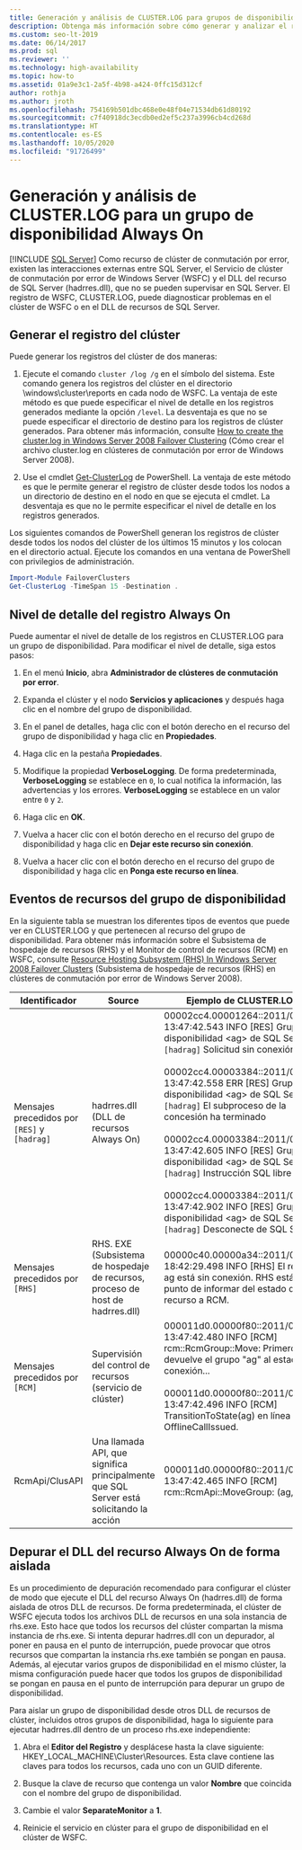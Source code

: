 ```yaml
---
title: Generación y análisis de CLUSTER.LOG para grupos de disponibilidad
description: Obtenga más información sobre cómo generar y analizar el registro de clúster para un grupo de disponibilidad Always On.
ms.custom: seo-lt-2019
ms.date: 06/14/2017
ms.prod: sql
ms.reviewer: ''
ms.technology: high-availability
ms.topic: how-to
ms.assetid: 01a9e3c1-2a5f-4b98-a424-0ffc15d312cf
author: rothja
ms.author: jroth
ms.openlocfilehash: 754169b501dbc468e0e48f04e71534db61d80192
ms.sourcegitcommit: c7f40918dc3ecdb0ed2ef5c237a3996cb4cd268d
ms.translationtype: HT
ms.contentlocale: es-ES
ms.lasthandoff: 10/05/2020
ms.locfileid: "91726499"
---
```

# <a name="generate-and-analyze-the-clusterlog-for-an-always-on-availability-group"></a>Generación y análisis de CLUSTER.LOG para un grupo de disponibilidad Always On
[!INCLUDE [SQL Server](../../../includes/applies-to-version/sqlserver.md)]
  Como recurso de clúster de conmutación por error, existen las interacciones externas entre SQL Server, el Servicio de clúster de conmutación por error de Windows Server (WSFC) y el DLL del recurso de SQL Server (hadrres.dll), que no se pueden supervisar en SQL Server. El registro de WSFC, CLUSTER.LOG, puede diagnosticar problemas en el clúster de WSFC o en el DLL de recursos de SQL Server. 
  
## <a name="generate-cluster-log"></a>Generar el registro del clúster  
 Puede generar los registros del clúster de dos maneras:  
  
1.  Ejecute el comando `cluster /log /g` en el símbolo del sistema. Este comando genera los registros del clúster en el directorio \windows\cluster\reports en cada nodo de WSFC. La ventaja de este método es que puede especificar el nivel de detalle en los registros generados mediante la opción `/level`. La desventaja es que no se puede especificar el directorio de destino para los registros de clúster generados. Para obtener más información, consulte [How to create the cluster.log in Windows Server 2008 Failover Clustering](https://techcommunity.microsoft.com/t5/failover-clustering/how-to-create-the-cluster-log-in-windows-server-2008-failover/ba-p/371283) (Cómo crear el archivo cluster.log en clústeres de conmutación por error de Windows Server 2008).  
  
2.  Use el cmdlet [Get-ClusterLog](/previous-versions/windows/it-pro/windows-server-2008-R2-and-2008/ee461045(v=technet.10)) de PowerShell. La ventaja de este método es que le permite generar el registro de clúster desde todos los nodos a un directorio de destino en el nodo en que se ejecuta el cmdlet. La desventaja es que no le permite especificar el nivel de detalle en los registros generados.  
  
 Los siguientes comandos de PowerShell generan los registros de clúster desde todos los nodos del clúster de los últimos 15 minutos y los colocan en el directorio actual. Ejecute los comandos en una ventana de PowerShell con privilegios de administración.  
  
```powershell  
Import-Module FailoverClusters   
Get-ClusterLog -TimeSpan 15 -Destination .  
```  
  
## <a name="always-on-log-verbosity"></a>Nivel de detalle del registro Always On  
 Puede aumentar el nivel de detalle de los registros en CLUSTER.LOG para un grupo de disponibilidad. Para modificar el nivel de detalle, siga estos pasos:  
  
1.  En el menú **Inicio**, abra **Administrador de clústeres de conmutación por error**.  
  
2.  Expanda el clúster y el nodo **Servicios y aplicaciones** y después haga clic en el nombre del grupo de disponibilidad.  
  
3.  En el panel de detalles, haga clic con el botón derecho en el recurso del grupo de disponibilidad y haga clic en **Propiedades**.  
  
4.  Haga clic en la pestaña **Propiedades**.  
  
5.  Modifique la propiedad **VerboseLogging**. De forma predeterminada, **VerboseLogging** se establece en `0`, lo cual notifica la información, las advertencias y los errores. **VerboseLogging** se establece en un valor entre `0` y `2`.  
  
6.  Haga clic en **OK**.  
  
7.  Vuelva a hacer clic con el botón derecho en el recurso del grupo de disponibilidad y haga clic en **Dejar este recurso sin conexión**.  
  
8.  Vuelva a hacer clic con el botón derecho en el recurso del grupo de disponibilidad y haga clic en **Ponga este recurso en línea**.  
  
## <a name="availability-group-resource-events"></a>Eventos de recursos del grupo de disponibilidad  
 En la siguiente tabla se muestran los diferentes tipos de eventos que puede ver en CLUSTER.LOG y que pertenecen al recurso del grupo de disponibilidad. Para obtener más información sobre el Subsistema de hospedaje de recursos (RHS) y el Monitor de control de recursos (RCM) en WSFC, consulte [Resource Hosting Subsystem (RHS) In Windows Server 2008 Failover Clusters](/archive/blogs/askcore/resource-hosting-subsystem-rhs-in-windows-server-2008-failover-clusters) (Subsistema de hospedaje de recursos (RHS) en clústeres de conmutación por error de Windows Server 2008).  
  
|Identificador|Source|Ejemplo de CLUSTER.LOG|  
|----------------|------------|------------------------------|  
|Mensajes precedidos por `[RES]` y `[hadrag]`|hadrres.dll (DLL de recursos Always On)|00002cc4.00001264::2011/08/05-13:47:42.543 INFO  [RES] Grupo de disponibilidad \<ag> de SQL Server: `[hadrag]` Solicitud sin conexión.<br /><br /> 00002cc4.00003384::2011/08/05-13:47:42.558 ERR   [RES] Grupo de disponibilidad \<ag> de SQL Server: `[hadrag]` El subproceso de la concesión ha terminado<br /><br /> 00002cc4.00003384::2011/08/05-13:47:42.605 INFO  [RES] Grupo de disponibilidad \<ag> de SQL Server: `[hadrag]` Instrucción SQL libre<br /><br /> 00002cc4.00003384::2011/08/05-13:47:42.902 INFO  [RES] Grupo de disponibilidad \<ag> de SQL Server: `[hadrag]` Desconecte de SQL Server|  
|Mensajes precedidos por `[RHS]`|RHS. EXE (Subsistema de hospedaje de recursos, proceso de host de hadrres.dll)|00000c40.00000a34::2011/08/10-18:42:29.498 INFO [RHS] El recurso ag está sin conexión. RHS está a punto de informar del estado del recurso a RCM.|  
|Mensajes precedidos por `[RCM]`|Supervisión del control de recursos (servicio de clúster)|000011d0.00000f80::2011/08/05-13:47:42.480 INFO  [RCM] rcm::RcmGroup::Move: Primero se devuelve el grupo "ag" al estado sin conexión...<br /><br /> 000011d0.00000f80::2011/08/05-13:47:42.496 INFO [RCM] TransitionToState(ag) en línea --> OfflineCallIssued.|  
|RcmApi/ClusAPI|Una llamada API, que significa principalmente que SQL Server está solicitando la acción|000011d0.00000f80::2011/08/05-13:47:42.465 INFO [RCM] rcm::RcmApi::MoveGroup: (ag, 2)|  
  
## <a name="debug-always-on-resource-dll-in-isolation"></a>Depurar el DLL del recurso Always On de forma aislada  
 Es un procedimiento de depuración recomendado para configurar el clúster de modo que ejecute el DLL del recurso Always On (hadrres.dll) de forma aislada de otros DLL de recursos. De forma predeterminada, el clúster de WSFC ejecuta todos los archivos DLL de recursos en una sola instancia de rhs.exe. Esto hace que todos los recursos del clúster compartan la misma instancia de rhs.exe. Si intenta depurar hadrres.dll con un depurador, al poner en pausa en el punto de interrupción, puede provocar que otros recursos que compartan la instancia rhs.exe también se pongan en pausa. Además, al ejecutar varios grupos de disponibilidad en el mismo clúster, la misma configuración puede hacer que todos los grupos de disponibilidad se pongan en pausa en el punto de interrupción para depurar un grupo de disponibilidad.  
  
 Para aislar un grupo de disponibilidad desde otros DLL de recursos de clúster, incluidos otros grupos de disponibilidad, haga lo siguiente para ejecutar hadrres.dll dentro de un proceso rhs.exe independiente:  
  
1.  Abra el **Editor del Registro** y desplácese hasta la clave siguiente: HKEY_LOCAL_MACHINE\Cluster\Resources. Esta clave contiene las claves para todos los recursos, cada uno con un GUID diferente.  
  
2.  Busque la clave de recurso que contenga un valor **Nombre** que coincida con el nombre del grupo de disponibilidad.  
  
3.  Cambie el valor **SeparateMonitor** a **1**.  
  
4.  Reinicie el servicio en clúster para el grupo de disponibilidad en el clúster de WSFC.  
  
